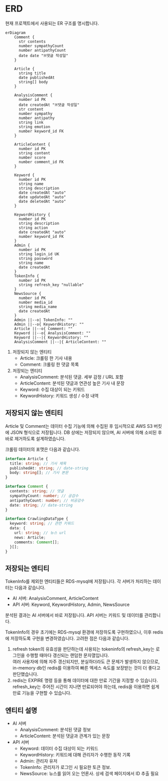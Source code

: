 # ERD
현재 프로젝트에서 사용되는 ER 구조를 명시합니다.
```mermaid
erDiagram
    Comment {
      str contents
      number sympathyCount
      number antipathyCount
      date date "※댓글 작성일"
    }

    Article {
      string title
      date publishedAt
      string[] body
    }

    AnalysisComment {
      number id PK
      date createdAt "※댓글 작성일"
      str content
      number sympathy
      number antipathy
      string link
      string emotion
      number keyword_id FK
    }

    ArticleContent {
      number id PK
      string content
      number score
      number comment_id FK
    }
    
    Keyword {
      number id PK
      string name
      string description
      date createdAt "auto"
      date updatedAt "auto"
      date deletedAt "auto"
    }

    KeywordHistory {
      number id PK
      string description
      string action
      date createdAt "auto"
      number keyword_id FK
    }
    Admin {
      number id PK
      string login_id UK
      string password
      string name
      date createdAt
    }
    TokenInfo {
      number id PK
      string refresh_key "nullable"
    }
    NewsSource {
      number id PK
      number media_id
      string media_name
      date createdAt
    }
    Admin ||--o| TokenInfo: ""
    Admin ||--o{ KeywordHistory: ""
    Article ||--o{ Comment: ""
    Keyword ||--o{ AnalysisComment: ""
    Keyword ||--|{ KeywordHistory: ""
    AnalysisComment ||--|{ ArticleContent: ""
```
1. 저장되지 않는 엔티티
    - Article: 크롤링 한 기사 내용
    - Comment: 크롤링 한 댓글 목록
2. 저장되는 엔티티
    - AnalysisComment: 분석된 댓글. 세부 감정 / URL 포함
    - ArticleContent: 분석된 댓글과 연관성 높은 기사 내 문장
    - Keyword: 수집 대상이 되는 키워드
    - KeywordHistory: 키워드 생성 / 수정 내역

## 저장되지 않는 엔티티
Article 및 Comment는 데이터 수집 기능에 의해 수집된 후 임시적으로 AWS S3 버킷에 JSON 형식으로 저장됩니다. DB 상에는 저장되지 않으며, AI 서버에 의해 소비된 후 바로 제거하도록 설계하였습니다.

크롤링 데이터의 포맷은 다음과 같습니다.
```typescript
interface Article {
  title: string; // 기사 제목
  publishedAt: string; // date-string
  body: string[]; // 기사 본문
}

interface Comment {
  contents: string; // 댓글
  sympathyCount: number; // 공감수
  antipathyCount: number; // 비공감수
  date: string; // date-string
}

interface CrawlingDataType {
  keyword: string; // 관련 키워드
  data: {
    url: string; // 뉴스 url
    news: Article;
    comments: Comment[];
  }[];
}
```
## 저장되는 엔티티
TokenInfo를 제외한 엔티티들은 RDS-mysql에 저장됩니다. 각 서버가 처리하는 데이터는 다음과 같습니다.
- AI 서버: AnalysisComment, ArticleContent
- API 서버: Keyword, KeywordHistory, Admin, NewsSource

분석된 결과는 AI 서버에서 바로 저장됩니다. API 서버는 키워드 및 데이터를 관리합니다.

TokenInfo의 경우 초기에는 RDS-mysql 환경에 저장하도록 구현하였으나, 이후 redis에 저장하도록 구현을 변경하였습니다. 고려한 점은 다음과 같습니다.

1. refresh token의 유효성을 판단하는데 사용되는 tokeninfo의 refresh_key는 로그인을 수행할 때마다 갱신되는 랜덤한 문자열입니다.  
여러 사용자에 의해 자주 갱신되지만, 분실하더라도 큰 문제가 발생하지 않으므로, in-memory db인 redis를 이용하여 빠른 엑세스 속도를 보장받는 것이 더 좋다고 판단했습니다.
2. redis는 EXPIRE 명령 등을 통해 데이터에 대한 만료 기간을 지정할 수 있습니다. refresh_key는 주어진 시간이 지나면 만료되어야 하는데, redis을 이용하면 쉽게 만료 기능을 구현할 수 있습니다.

## 엔티티 설명
- AI 서버
  - AnalysisComment: 분석된 댓글 정보
  - ArticleContent: 분석된 댓글과 관계가 있는 문장
- API 서버
  - Keyword: 데이터 수집 대상이 되는 키워드
  - KeywordHistory: 키워드에 대해 관리자가 수행한 동작 기록
  - Admin: 관리자 유저
  - TokenInfo: 관리자가 로그인 시 필요한 토큰 정보.
  - NewsSource: 뉴스를 읽어 오는 언론사. 상세 검색 페이지에서 ID 추출 필요